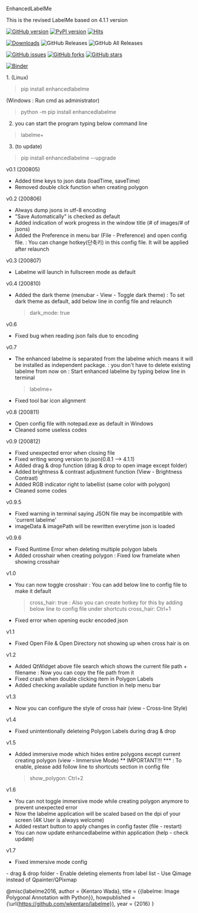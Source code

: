 EnhancedLabelMe

This is the revised LabelMe based on 4.1.1 version

[![GitHub version](https://badge.fury.io/gh/LilactheGreat%2Flabelme.svg)](https://badge.fury.io/gh/LilactheGreat%2Flabelme)
[![PyPI version](https://badge.fury.io/py/enhancedlabelme.svg)](https://badge.fury.io/py/enhancedlabelme)
[![Hits](https://hits.seeyoufarm.com/api/count/incr/badge.svg?url=https%3A%2F%2Fgithub.com%2FLilactheGreat%2Flabelme&count_bg=%2379C83D&title_bg=%23555555&title=hits&edge_flat=false)](https://hits.seeyoufarm.com)

[![Downloads](https://pepy.tech/badge/enhancedlabelme)](https://pepy.tech/project/enhancedlabelme)
![GitHub Releases](https://img.shields.io/github/downloads/LilactheGreat/labelme/latest/total)
![GitHub All Releases](https://img.shields.io/github/downloads/LilactheGreat/labelme/total?style=plastic)

[![GitHub issues](https://img.shields.io/github/issues/LilactheGreat/labelme)](https://github.com/LilactheGreat/labelme/issues)
[![GitHub forks](https://img.shields.io/github/forks/LilactheGreat/labelme)](https://github.com/LilactheGreat/labelme/network)
[![GitHub stars](https://img.shields.io/github/stars/LilactheGreat/labelme)](https://github.com/LilactheGreat/labelme/stargazers)

[![Binder](https://mybinder.org/badge_logo.svg)](https://mybinder.org/v2/gh/LilactheGreat/labelme/master?filepath=labelme)


<installtion>
1.
(Linux)
   
> pip install enhancedlabelme

(Windows : Run cmd as administrator)

> python -m pip install enhancedlabelme

2. you can start the program typing below command line

> labelme+

3. (to update)

> pip install enhancedlabelme --upgrade

<history>
   
v0.1 (200805)
- Added time keys to json data (loadTime, saveTime)
- Removed double click function when creating polygon

v0.2 (200806)
- Always dump jsons in utf-8 encoding
- "Save Automatically" is checked as default
- Added indication of work progress in the window title (# of images/# of jsons)
- Added the Preference in menu bar (File - Preference) and open config file.
   : You can change hotkey(단축키) in this config file. It will be applied after relaunch
   
v0.3 (200807)
- Labelme will launch in fullscreen mode as default

v0.4 (200810)
- Added the dark theme (menubar - View - Toggle dark theme)
  : To set dark theme as default, add below line in config file and relaunch
  > dark_mode: true

v0.6
- Fixed bug when reading json fails due to encoding

v0.7
- The enhanced labelme is separated from the labelme which means it will be installed as independent package.
  : you don't have to delete existing labelme from now on
  : Start enhanced labelme by typing below line in terminal
  > labelme+
- Fixed tool bar icon alignment

v0.8 (200811)
- Open config file with notepad.exe as default in Windows
- Cleaned some useless codes

v0.9 (200812)
- Fixed unexpected error when closing file
- Fixed writing wrong version to json(0.8.1 --> 4.1.1)
- Added drag & drop function (drag & drop to open image except folder)
- Added brightness & contrast adjustment function (View - Brightness Contrast)
- Added RGB indicator right to labellist (same color with polygon)
- Cleaned some codes

v0.9.5
- Fixed warning in terminal saying JSON file may be incompatible with 'current labelme'
- imageData & imagePath will be rewritten everytime json is loaded

v0.9.6
- Fixed Runtime Error when deleting multiple polygon labels
- Added crosshair when creating polygon
  : Fixed low framelate when showing crosshair

v1.0
- You can now toggle crosshair
  : You can add below line to config file to make it default
  > cross_hair: true
  : Also you can create hotkey for this by adding below line to config file under shortcuts
  > cross_hair: Ctrl+1
- Fixed error when opening euckr encoded json

v1.1
- Fixed Open File & Open Directory not showing up when cross hair is on

v1.2
- Added QtWidget above file search which shows the current file path + filename
  : Now you can copy the file path from it
- Fixed crash when double clicking item in Polygon Labels
- Added checking available update function in help menu bar

v1.3
- Now you can configure the style of cross hair (view - Cross-line Style)

v1.4
- Fixed unintentionally deleteing Polygon Labels during drag & drop

v1.5
- Added immersive mode which hides entire polygons except current creating polygon (view - Immersive Mode)
  ** IMPORTANT!!! ***
  : To enable, please add follow line to shortcuts section in config file
  > show_polygon: Ctrl+2

v1.6
- You can not toggle immersive mode while creating polygon anymore to prevent unexpected error
- Now the labelme application will be scaled based on the dpi of your screen
  (4K User is always welcome)
- Added restart button to apply changes in config faster (file - restart)
- You can now update enhancedlabelme within application (help - check update)

v1.7
- Fixed immersive mode config

<To Do>
- drag & drop folder
- Enable deleting elements from label list
- Use Qimage instead of Qpainter/QPixmap


@misc{labelme2016,
  author =       {Kentaro Wada},
  title =        {{labelme: Image Polygonal Annotation with Python}},
  howpublished = {\url{https://github.com/wkentaro/labelme}},
  year =         {2016}
}
